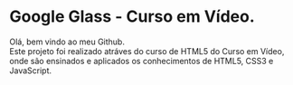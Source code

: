 # Google Glass - Curso em Vídeo. <br>
Olá, bem vindo ao meu Github. <br>
Este projeto foi realizado atráves do curso de HTML5 do Curso em Vídeo, onde são ensinados e aplicados os conhecimentos de HTML5, CSS3 e JavaScript.
